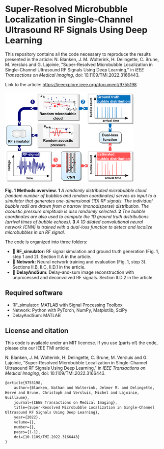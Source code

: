 # Super-Resolved Microbubble Localization in Single-Channel Ultrasound RF Signals Using Deep Learning

This repository contains all the code necessary to reproduce the results presented in the article: N. Blanken, J. M. Wolterink, H. Delingette, C. Brune, M. Versluis and G. Lajoinie, "Super-Resolved Microbubble Localization in Single-Channel Ultrasound RF Signals Using Deep Learning," in _IEEE Transactions on Medical Imaging_, doi: 10.1109/TMI.2022.3166443.

Link to the article: https://ieeexplore.ieee.org/document/9755198

![Method overview!](FigureOverview.png "Method overview")

**Fig. 1** **Methods overview.** **1** *A randomly distributed microbubble cloud (random number of bubbles and random coordinates) serves as input to a simulator that generates one-dimensional (1D) RF signals. The individual bubble radii are drawn from a narrow (monodisperse) distribution. The acoustic pressure amplitude is also randomly selected.* **2** *The bubble coordinates are also used to compute the 1D ground truth distributions (arrival times of bubble echoes).* **3** *A 1D dilated convolutional neural network (CNN) is trained with a dual-loss function to detect and localize microbubbles in an RF signal.*

The code is organized into three folders:
* 📂 **RF_simulator:** RF signal simulation and ground truth generation (Fig. 1, step 1 and 2). Section II.A in the article.
* 📂 **Network:**      Neural network training and evaluation (Fig. 1, step 3). Sections II.B, II.C, II.D.1 in the article.
* 📂 **DelayAndSum:**  Delay-and-sum image reconstruction with unprocessed and deconvolved RF signals. Section II.D.2 in the article.


## Required software

* RF_simulator: MATLAB with Signal Processing Toolbox
* Network: Python with PyTorch, NumPy, Matplotlib, SciPy
* DelayAndSum: MATLAB

## License and citation

This code is available under an MIT licencse. If you use (parts of) the code, please cite our IEEE TMI article:

N. Blanken, J. M. Wolterink, H. Delingette, C. Brune, M. Versluis and G. Lajoinie, "Super-Resolved Microbubble Localization in Single-Channel Ultrasound RF Signals Using Deep Learning," in *IEEE Transactions on Medical Imaging*, doi: 10.1109/TMI.2022.3166443.

    @article{9755198,
        author={Blanken, Nathan and Wolterink, Jelmer M. and Delingette, Hervé and Brune, Christoph and Versluis, Michel and Lajoinie, Guillaume},
        journal={IEEE Transactions on Medical Imaging}, 
        title={Super-Resolved Microbubble Localization in Single-Channel Ultrasound RF Signals Using Deep Learning}, 
        year={2022},
        volume={},
        number={},
        pages={1-1},
        doi={10.1109/TMI.2022.3166443}
    }

